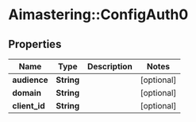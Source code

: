 # Aimastering::ConfigAuth0

## Properties
Name | Type | Description | Notes
------------ | ------------- | ------------- | -------------
**audience** | **String** |  | [optional] 
**domain** | **String** |  | [optional] 
**client_id** | **String** |  | [optional] 


